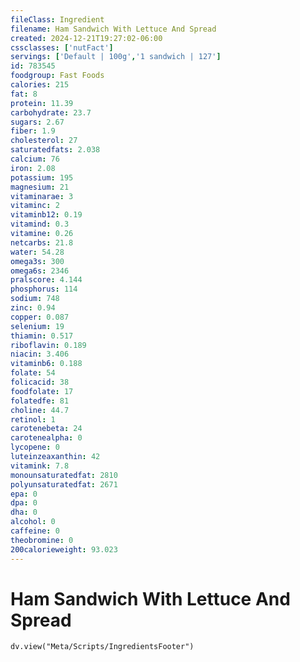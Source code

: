 ```yaml
---
fileClass: Ingredient
filename: Ham Sandwich With Lettuce And Spread
created: 2024-12-21T19:27:02-06:00
cssclasses: ['nutFact']
servings: ['Default | 100g','1 sandwich | 127']
id: 783545
foodgroup: Fast Foods
calories: 215
fat: 8
protein: 11.39
carbohydrate: 23.7
sugars: 2.67
fiber: 1.9
cholesterol: 27
saturatedfats: 2.038
calcium: 76
iron: 2.08
potassium: 195
magnesium: 21
vitaminarae: 3
vitaminc: 2
vitaminb12: 0.19
vitamind: 0.3
vitamine: 0.26
netcarbs: 21.8
water: 54.28
omega3s: 300
omega6s: 2346
pralscore: 4.144
phosphorus: 114
sodium: 748
zinc: 0.94
copper: 0.087
selenium: 19
thiamin: 0.517
riboflavin: 0.189
niacin: 3.406
vitaminb6: 0.188
folate: 54
folicacid: 38
foodfolate: 17
folatedfe: 81
choline: 44.7
retinol: 1
carotenebeta: 24
carotenealpha: 0
lycopene: 0
luteinzeaxanthin: 42
vitamink: 7.8
monounsaturatedfat: 2810
polyunsaturatedfat: 2671
epa: 0
dpa: 0
dha: 0
alcohol: 0
caffeine: 0
theobromine: 0
200calorieweight: 93.023
---
```


# Ham Sandwich With Lettuce And Spread

```dataviewjs
dv.view("Meta/Scripts/IngredientsFooter")
```